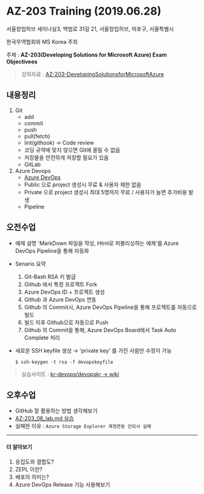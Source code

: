 # AZ-203 Training (2019.06.28)

서울창업허브 세미나실3, 백범로 31길 21, 서울창업허브, 마포구, 서울특별시

한국무역협회와 MS Korea 주최

주제 : **AZ-203(Developing Solutions for Microsoft Azure) Exam Objectivees**

> 강의자료 : [AZ-203-DevelopingSolutionsforMicrosoftAzure](https://github.com/MicrosoftLearning/AZ-203-DevelopingSolutionsforMicrosoftAzure)

## 내용정리
1. Git
    - add
    - commit
    - push
    - pull(fetch)
    - lint(githook) → Code review
    - 코딩 규약에 맞지 않으면 Git에 올릴 수 없음
    - 저장물을 안전하게 저장할 필요가 있음
    - GitLab
2. Azure Devops
    - [Azure DevOps](https://dev.azure.com)
    - Public 으로 project 생성시 무료 & 사용자 제한 없음
    - Private 으로 project 생성시 최대 5명까지 무료 / 사용자가 늘면 추가비용 발생
    - Pipeline

## 오전수업

- 예제 설명
    'MarkDown 파일을 작성, Html로 퍼블리싱하는 예제'를 Azure DevOps Pipeline을 통해 자동화
- Senario 요약
    1. Git-Bash RSA 키 발급
    2. Github 에서 특정 프로젝트 Fork
    3. Azure DevOps ID + 프로젝트 생성
    4. Github 과 Azure DevOps 연동
    5. Github 의 Commit시, Azure DevOps Pipeline을 통해 프로젝트를 자동으로 빌드
    6. 빌드 이후 Github으로 자동으로 Push
    7. Github 의 Commit을 통해, Azure DevOps Board에서 Task Auto Complete 처리
- 새로운 SSH keyfile 생성 → 'private key' 를 가진 사람만 수정이 가능
    
    `$ ssh-keygen -t rsa -f devopskeyfile`

> 실습사이트 : [kr-devops/devopskr → wiki](https://dev.azure.com/kr-devops/devopskr/)

## 오후수업

- GitHub 잘 활용하는 방법 생각해보기
- [AZ-203_06_lab.md 실습](https://github.com/Sanghyun2/AZ-203-DevelopingSolutionsforMicrosoftAzure/blob/master/Instructions/Labs/AZ-203_06_lab.md)
- 실패한 이유 : `Azure Storage Explorer 계정연동 안되서 실패`

- - -
#### 더 알아보기
1. 응집도와 결합도?
2. ZEPL 이란?
3. 배포의 의미는?
4. Azure DevOps Release 기능 사용해보기
